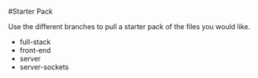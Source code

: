 #Starter Pack

Use the different branches to pull a starter pack of the files you would like.

- full-stack
- front-end
- server
- server-sockets
